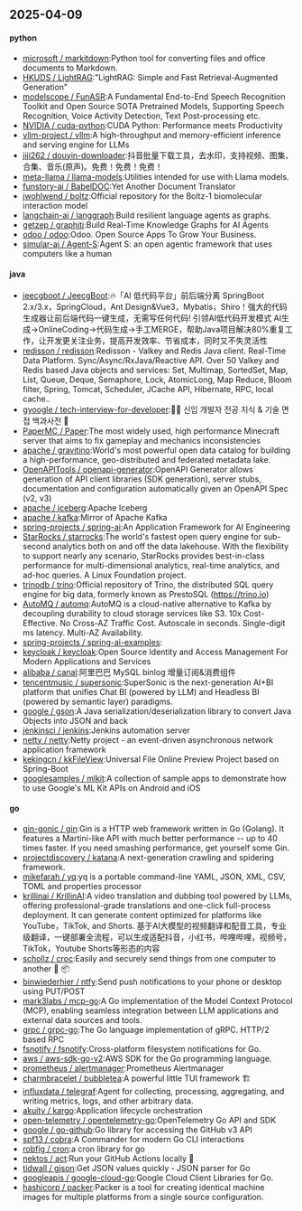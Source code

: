 ## 2025-04-09

#### python
* [microsoft / markitdown](https://github.com/microsoft/markitdown):Python tool for converting files and office documents to Markdown.
* [HKUDS / LightRAG](https://github.com/HKUDS/LightRAG):"LightRAG: Simple and Fast Retrieval-Augmented Generation"
* [modelscope / FunASR](https://github.com/modelscope/FunASR):A Fundamental End-to-End Speech Recognition Toolkit and Open Source SOTA Pretrained Models, Supporting Speech Recognition, Voice Activity Detection, Text Post-processing etc.
* [NVIDIA / cuda-python](https://github.com/NVIDIA/cuda-python):CUDA Python: Performance meets Productivity
* [vllm-project / vllm](https://github.com/vllm-project/vllm):A high-throughput and memory-efficient inference and serving engine for LLMs
* [jiji262 / douyin-downloader](https://github.com/jiji262/douyin-downloader):抖音批量下载工具，去水印，支持视频、图集、合集、音乐(原声)。免费！免费！免费！
* [meta-llama / llama-models](https://github.com/meta-llama/llama-models):Utilities intended for use with Llama models.
* [funstory-ai / BabelDOC](https://github.com/funstory-ai/BabelDOC):Yet Another Document Translator
* [jwohlwend / boltz](https://github.com/jwohlwend/boltz):Official repository for the Boltz-1 biomolecular interaction model
* [langchain-ai / langgraph](https://github.com/langchain-ai/langgraph):Build resilient language agents as graphs.
* [getzep / graphiti](https://github.com/getzep/graphiti):Build Real-Time Knowledge Graphs for AI Agents
* [odoo / odoo](https://github.com/odoo/odoo):Odoo. Open Source Apps To Grow Your Business.
* [simular-ai / Agent-S](https://github.com/simular-ai/Agent-S):Agent S: an open agentic framework that uses computers like a human

#### java
* [jeecgboot / JeecgBoot](https://github.com/jeecgboot/JeecgBoot):🔥「AI 低代码平台」前后端分离 SpringBoot 2.x/3.x，SpringCloud，Ant Design&Vue3，Mybatis，Shiro！强大的代码生成器让前后端代码一键生成，无需写任何代码! 引领AI低代码开发模式 AI生成->OnlineCoding->代码生成->手工MERGE，帮助Java项目解决80%重复工作，让开发更关注业务，提高开发效率、节省成本，同时又不失灵活性
* [redisson / redisson](https://github.com/redisson/redisson):Redisson - Valkey and Redis Java client. Real-Time Data Platform. Sync/Async/RxJava/Reactive API. Over 50 Valkey and Redis based Java objects and services: Set, Multimap, SortedSet, Map, List, Queue, Deque, Semaphore, Lock, AtomicLong, Map Reduce, Bloom filter, Spring, Tomcat, Scheduler, JCache API, Hibernate, RPC, local cache..
* [gyoogle / tech-interview-for-developer](https://github.com/gyoogle/tech-interview-for-developer):👶🏻 신입 개발자 전공 지식 & 기술 면접 백과사전 📖
* [PaperMC / Paper](https://github.com/PaperMC/Paper):The most widely used, high performance Minecraft server that aims to fix gameplay and mechanics inconsistencies
* [apache / gravitino](https://github.com/apache/gravitino):World's most powerful open data catalog for building a high-performance, geo-distributed and federated metadata lake.
* [OpenAPITools / openapi-generator](https://github.com/OpenAPITools/openapi-generator):OpenAPI Generator allows generation of API client libraries (SDK generation), server stubs, documentation and configuration automatically given an OpenAPI Spec (v2, v3)
* [apache / iceberg](https://github.com/apache/iceberg):Apache Iceberg
* [apache / kafka](https://github.com/apache/kafka):Mirror of Apache Kafka
* [spring-projects / spring-ai](https://github.com/spring-projects/spring-ai):An Application Framework for AI Engineering
* [StarRocks / starrocks](https://github.com/StarRocks/starrocks):The world's fastest open query engine for sub-second analytics both on and off the data lakehouse. With the flexibility to support nearly any scenario, StarRocks provides best-in-class performance for multi-dimensional analytics, real-time analytics, and ad-hoc queries. A Linux Foundation project.
* [trinodb / trino](https://github.com/trinodb/trino):Official repository of Trino, the distributed SQL query engine for big data, formerly known as PrestoSQL (https://trino.io)
* [AutoMQ / automq](https://github.com/AutoMQ/automq):AutoMQ is a cloud-native alternative to Kafka by decoupling durability to cloud storage services like S3. 10x Cost-Effective. No Cross-AZ Traffic Cost. Autoscale in seconds. Single-digit ms latency. Multi-AZ Availability.
* [spring-projects / spring-ai-examples](https://github.com/spring-projects/spring-ai-examples):
* [keycloak / keycloak](https://github.com/keycloak/keycloak):Open Source Identity and Access Management For Modern Applications and Services
* [alibaba / canal](https://github.com/alibaba/canal):阿里巴巴 MySQL binlog 增量订阅&消费组件
* [tencentmusic / supersonic](https://github.com/tencentmusic/supersonic):SuperSonic is the next-generation AI+BI platform that unifies Chat BI (powered by LLM) and Headless BI (powered by semantic layer) paradigms.
* [google / gson](https://github.com/google/gson):A Java serialization/deserialization library to convert Java Objects into JSON and back
* [jenkinsci / jenkins](https://github.com/jenkinsci/jenkins):Jenkins automation server
* [netty / netty](https://github.com/netty/netty):Netty project - an event-driven asynchronous network application framework
* [kekingcn / kkFileView](https://github.com/kekingcn/kkFileView):Universal File Online Preview Project based on Spring-Boot
* [googlesamples / mlkit](https://github.com/googlesamples/mlkit):A collection of sample apps to demonstrate how to use Google's ML Kit APIs on Android and iOS

#### go
* [gin-gonic / gin](https://github.com/gin-gonic/gin):Gin is a HTTP web framework written in Go (Golang). It features a Martini-like API with much better performance -- up to 40 times faster. If you need smashing performance, get yourself some Gin.
* [projectdiscovery / katana](https://github.com/projectdiscovery/katana):A next-generation crawling and spidering framework.
* [mikefarah / yq](https://github.com/mikefarah/yq):yq is a portable command-line YAML, JSON, XML, CSV, TOML and properties processor
* [krillinai / KrillinAI](https://github.com/krillinai/KrillinAI):A video translation and dubbing tool powered by LLMs, offering professional-grade translations and one-click full-process deployment. It can generate content optimized for platforms like YouTube，TikTok, and Shorts. 基于AI大模型的视频翻译和配音工具，专业级翻译，一键部署全流程，可以生成适配抖音，小红书，哔哩哔哩，视频号，TikTok，Youtube Shorts等形态的内容
* [schollz / croc](https://github.com/schollz/croc):Easily and securely send things from one computer to another 🐊 📦
* [binwiederhier / ntfy](https://github.com/binwiederhier/ntfy):Send push notifications to your phone or desktop using PUT/POST
* [mark3labs / mcp-go](https://github.com/mark3labs/mcp-go):A Go implementation of the Model Context Protocol (MCP), enabling seamless integration between LLM applications and external data sources and tools.
* [grpc / grpc-go](https://github.com/grpc/grpc-go):The Go language implementation of gRPC. HTTP/2 based RPC
* [fsnotify / fsnotify](https://github.com/fsnotify/fsnotify):Cross-platform filesystem notifications for Go.
* [aws / aws-sdk-go-v2](https://github.com/aws/aws-sdk-go-v2):AWS SDK for the Go programming language.
* [prometheus / alertmanager](https://github.com/prometheus/alertmanager):Prometheus Alertmanager
* [charmbracelet / bubbletea](https://github.com/charmbracelet/bubbletea):A powerful little TUI framework 🏗
* [influxdata / telegraf](https://github.com/influxdata/telegraf):Agent for collecting, processing, aggregating, and writing metrics, logs, and other arbitrary data.
* [akuity / kargo](https://github.com/akuity/kargo):Application lifecycle orchestration
* [open-telemetry / opentelemetry-go](https://github.com/open-telemetry/opentelemetry-go):OpenTelemetry Go API and SDK
* [google / go-github](https://github.com/google/go-github):Go library for accessing the GitHub v3 API
* [spf13 / cobra](https://github.com/spf13/cobra):A Commander for modern Go CLI interactions
* [robfig / cron](https://github.com/robfig/cron):a cron library for go
* [nektos / act](https://github.com/nektos/act):Run your GitHub Actions locally 🚀
* [tidwall / gjson](https://github.com/tidwall/gjson):Get JSON values quickly - JSON parser for Go
* [googleapis / google-cloud-go](https://github.com/googleapis/google-cloud-go):Google Cloud Client Libraries for Go.
* [hashicorp / packer](https://github.com/hashicorp/packer):Packer is a tool for creating identical machine images for multiple platforms from a single source configuration.
